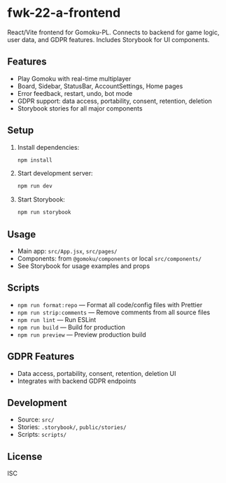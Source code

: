 # fwk-22-a-frontend

React/Vite frontend for Gomoku-PL. Connects to backend for game logic, user data, and GDPR features. Includes Storybook for UI components.

## Features
- Play Gomoku with real-time multiplayer
- Board, Sidebar, StatusBar, AccountSettings, Home pages
- Error feedback, restart, undo, bot mode
- GDPR support: data access, portability, consent, retention, deletion
- Storybook stories for all major components

## Setup
1. Install dependencies:
	```sh
	npm install
	```
2. Start development server:
	```sh
	npm run dev
	```
3. Start Storybook:
	```sh
	npm run storybook
	```

## Usage
- Main app: `src/App.jsx`, `src/pages/`
- Components: from `@gomoku/components` or local `src/components/`
- See Storybook for usage examples and props

## Scripts
- `npm run format:repo` — Format all code/config files with Prettier
- `npm run strip:comments` — Remove comments from all source files
- `npm run lint` — Run ESLint
- `npm run build` — Build for production
- `npm run preview` — Preview production build

## GDPR Features
- Data access, portability, consent, retention, deletion UI
- Integrates with backend GDPR endpoints

## Development
- Source: `src/`
- Stories: `.storybook/`, `public/stories/`
- Scripts: `scripts/`

## License
ISC
